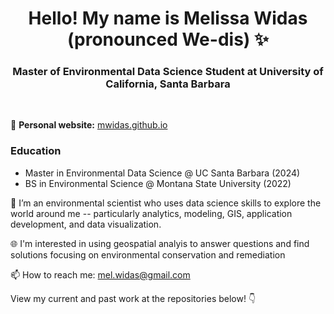 <h1 align="center">Hello! My name is Melissa Widas (pronounced We-dis) ✨ </h1>

<h3 align="center"> Master of Environmental Data Science Student at University of California, Santa Barbara</h3>

<br>

📝 **Personal website:** [mwidas.github.io](https://mwidas.github.io/)

### Education

- Master in Environmental Data Science @ UC Santa Barbara (2024)
- BS in Environmental Science @ Montana State University (2022)

🌱 I’m an environmental scientist who uses data science skills to explore the world around me -- particularly analytics, modeling, GIS, application development, and data visualization.

🌐 I'm interested in using geospatial analyis to answer questions and find solutions focusing on environmental conservation and remediation

📫 How to reach me: mel.widas@gmail.com

  
View my current and past work at the repositories below! 👇
<!--
**mwidas/mwidas** is a ✨ _special_ ✨ repository because its `README.md` (this file) appears on your GitHub profile.

Here are some ideas to get you started:

- 🔭 I’m currently working on ...
- 🌱 I’m currently learning ...
- 👯 I’m looking to collaborate on ...
- 🤔 I’m looking for help with ...
- 💬 Ask me about ...
- 📫 How to reach me: ...
- 😄 Pronouns: ...
- ⚡ Fun fact: ...
-->
